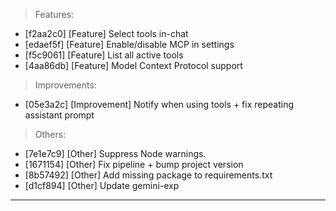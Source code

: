 > Features:
- [f2aa2c0] [Feature] Select tools in-chat
- [edaef5f] [Feature] Enable/disable MCP in settings
- [f5c9061] [Feature] List all active tools
- [4aa86db] [Feature] Model Context Protocol support

> Improvements:
- [05e3a2c] [Improvement] Notify when using tools + fix repeating assistant prompt

> Others:
- [7e1e7c9] [Other] Suppress Node warnings.
- [1671154] [Other] Fix pipeline + bump project version
- [8b57492] [Other] Add missing package to requirements.txt
- [d1cf894] [Other] Update gemini-exp


---
